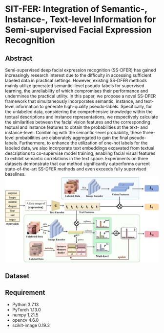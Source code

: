 # SIT-FER: Integration of Semantic-, Instance-, Text-level Information for Semi-supervised Facial Expression Recognition
## Abstract
Semi-supervised deep facial expression recognition (SS-DFER) has gained increasingly research interest due to the difficulty in accessing sufficient labeled data in practical settings. However, existing SS-DFER methods mainly utilize generated semantic-level pseudo-labels for supervised learning, the unreliability of which compromises their performance and undermines the practical utility. In this paper, we propose a novel SS-DFER framework that simultaneously incorporates semantic, instance, and text-level information to generate high-quality pseudo-labels. Specifically, for the unlabeled data, considering the comprehensive knowledge within the textual descriptions and instance representations, we respectively calculate the similarities between the facial vision features and the corresponding textual and instance features to obtain the probabilities at the text- and instance-level. Combining with the semantic-level probability, these three-level probabilities are elaborately aggregated to gain the final pseudo-labels. Furthermore, to enhance the utilization of one-hot labels for the labeled data, we also incorporate text embeddings excavated from textual descriptions to co-supervise model training, enabling facial visual features to exhibit semantic correlations in the text space. Experiments on three datasets demonstrate that our method significantly outperforms current state-of-the-art SS-DFER methods and even exceeds fully supervised baselines.
![image](https://github.com/PatrickStarL/SIT-FER/blob/main/img/structure.jpg)

## Dataset

## Requirement
- Python 3.7.13
- PyTorch 1.13.0
- numpy 1.21.5
- opencv 4.6.0
- scikit-image 0.19.3
